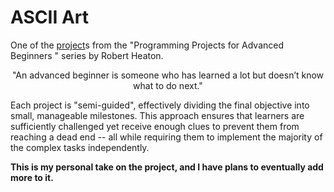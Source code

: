 # ASCII Art
One of the [project](https://robertheaton.com/2018/06/12/programming-projects-for-advanced-beginners-ascii-art/)s from the "Programming Projects for Advanced Beginners " series by Robert Heaton.

<p style="text-align: center;">"An advanced beginner is someone who has learned a lot but doesn’t know what to do next."</p>

Each project is "semi-guided", effectively dividing the final objective into small, manageable milestones. This approach ensures that learners are sufficiently challenged yet receive enough clues to prevent them from reaching a dead end -- all while requiring them to implement the majority of the complex tasks independently.

**This is my personal take on the project, and I have plans to eventually add more to it.**